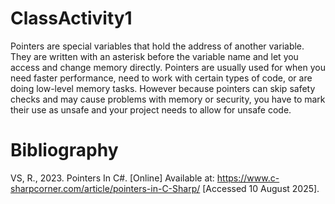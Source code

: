 # ClassActivity1

Pointers are special variables that hold the address of another variable. They are written with an asterisk before the variable name and let you access and change memory directly. Pointers are usually used for when you need faster performance, need to work with certain types of code, or are doing low-level memory tasks. However because pointers can skip safety checks and may cause problems with memory or security, you have to mark their use as unsafe and your project needs to allow for unsafe code.

# Bibliography

VS, R., 2023. Pointers In C#. [Online] 
Available at: https://www.c-sharpcorner.com/article/pointers-in-C-Sharp/
[Accessed 10 August 2025].


